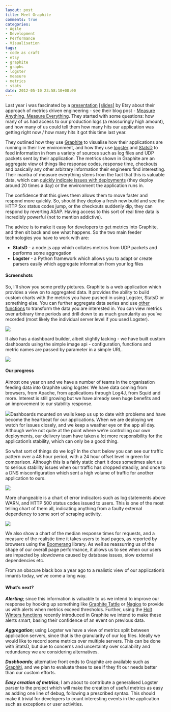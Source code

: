 ```yaml
---
layout: post
title: Meet Graphite
comments: true
categories:
- Agile
- Development
- Performance
- Visualisation
tags:
- code as craft
- etsy
- graphite
- graphs
- logster
- measure
- metrics
- stats
date: 2012-05-10 23:58:10+00:00
---
```


Last year i was fascinated by a [presentation](http://velocityconf.com/velocity2011/public/schedule/detail/17776) [[slides]](http://www.slideshare.net/mikebrittain/metrics-driven-engineering-at-etsy) by Etsy about their approach of metrics driven engineering - see their blog post - [Measure Anything, Measure Everything](http://codeascraft.etsy.com/2011/02/15/measure-anything-measure-everything/). They started with some questions: how many of us had access to our production logs (a reassuringly high amount), and how many of us could tell them how many hits our application was getting right now / how many hits it got this time last year.

They outlined how they use [Graphite](http://graphite.wikidot.com/) to visualise how their applications are running in their live environment, and how they use [logster](https://github.com/etsy/logster) and [StatsD](https://github.com/etsy/statsd) to feed information in from a variety of sources such as log files and UDP packets sent by their application. The metrics shown in Graphite are an aggregate view of things like response codes, response time, checkouts and basically any other arbitrary information their engineers find interesting. Their mantra of measure everything stems from the fact that this is valuable data, which can [quickly indicate issues with deployments](http://codeascraft.etsy.com/2010/12/08/track-every-release/) (they deploy around 20 times a day) or the environment the application runs in.

The confidence that this gives them allows them to move faster and respond more quickly. So, should they deploy a fresh new build and see the HTTP 5xx status codes jump, or the checkouts suddenly dip, they can respond by reverting ASAP. Having access to this sort of real time data is incredibly powerful (not to mention addictive).

The advice is to make it easy for developers to get metrics into Graphite, and then sit back and see what happens. So the two main feeder technologies you have to work with are:

* **StatsD** - a node.js app which collates metrics from UDP packets and performs some aggregation
* **Logster** - a Python framework which allows you to adapt or create parsers easily which aggregate information from your log files

#### Screenshots

So, I’ll show you some pretty pictures. Graphite is a web application which provides a view on to aggregated data. It provides the ability to build custom charts with the metrics you have pushed in using Logster, StatsD or something else. You can further aggregate data series and use [other functions](http://graphite.readthedocs.org/en/1.0/functions.html) to transform the data you are interested in. You can view metrics over arbitrary time periods and drill down to as much granularity as you’ve recorded (most likely the individual server level if you used Logster).

![](http://graphite.wikidot.com/local--files/screen-shots/graphite_fullscreen_800.png)

It also has a dashboard builder, albeit slightly lacking - we have built custom dashboards using the simple image api - configuration, functions and metric names are passed by parameter in a simple URL.


![](http://graphite.wikidot.com/local--files/screen-shots/graphite_cli_800.png)

#### Our progress

Almost one year on and we have a number of teams in the organisation feeding data into Graphite using logster. We have data coming from browsers, from Apache, from applications through Log4J, from Squid and more. Interest is still growing but we have already seen huge benefits and an improvement to our stability response.

[![](http://markisadeveloper.files.wordpress.com/2012/05/dashboard.png)](http://markisadeveloper.files.wordpress.com/2012/05/dashboard.png)Dashboards mounted on walls keep us up to date with problems and have become the heartbeat for our applications. When we are deploying we watch for issues closely, and we keep a weather eye on the app all day. Although we’re not quite at the point where we’re controlling our own deployments, our delivery team have taken a lot more responsibility for the application’s stability, which can only be a good thing.

So what sort of things do we log? In the chart below you can see our traffic pattern over a 48 hour period, with a 24 hour offset level in green for comparison. Although this is a fairly static chart it does sometimes alert us to serious stability issues when our traffic has dropped steadily, and once to a DNS misconfiguration which sent a high volume of traffic for another application to ours.

[![](http://markisadeveloper.files.wordpress.com/2012/05/traffic.png)](http://markisadeveloper.files.wordpress.com/2012/05/traffic.png)

More changeable is a chart of error indicators such as log statements above WARN, and HTTP 500 status codes issued to users. This is one of the most telling chart of them all, indicating anything from a faulty external dependency to some sort of scraping activity.

[![](http://markisadeveloper.files.wordpress.com/2012/05/errors.png)](http://markisadeveloper.files.wordpress.com/2012/05/errors.png)

We also show a chart of the median response times for requests, and a measure of the realistic time it takes users to load pages, as reported by browsers using the [Boomerang](http://yahoo.github.com/boomerang/doc/) library. As well as reassurring us of the shape of our overall page performance, it allows us to see when our users are impacted by slowdowns caused by database issues, slow external dependencies etc.

From an obscure black box a year ago to a realistic view of our application’s innards today, we’ve come a long way.


#### What’s next?


_**Alerting**_; since this information is valuable to us we intend to improve our response by hooking up something like [Graphite Tattle](https://github.com/wayfair/Graphite-Tattle) or [Nagios](http://www.nagios.org/) to provide us with alerts when metrics exceed thresholds. Further, using the [Holt Winters functions](http://graphite.readthedocs.org/en/1.0/functions.html#graphite.render.functions.holtWintersAberration) recently introduced in Graphite we intend to make these alerts smart, basing their confidence of an event on previous data.

_**Aggregation**_; using Logster we have a view of metrics split between application servers, since that is the granularity of our log files. Ideally we would like to record some metrics over multiple servers. This can be done with StatsD, but due to concerns and uncertainty over scalability and redundancy we are considering alternatives.

_**Dashboards**_; alternative front ends to Graphite are available such as [Graphiti](https://github.com/paperlesspost/graphiti), and we plan to evaluate these to see if they fit our needs better than our custom efforts.

_**Easy creation of metrics**_; I am about to contribute a generalised Logster parser to the project which will make the creation of useful metrics as easy as adding one line of debug, following a prescribed syntax. This should make it trivial for developers to count interesting events in the application such as exceptions or user activities.

